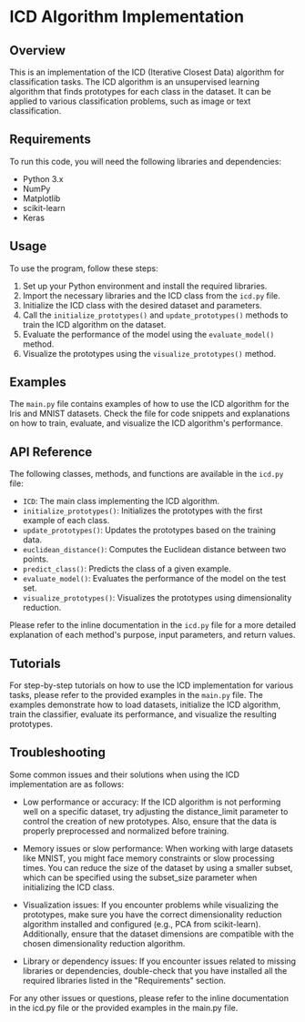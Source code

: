 # ICD Algorithm Implementation

## Overview
This is an implementation of the ICD (Iterative Closest Data) algorithm for classification tasks. The ICD algorithm is an unsupervised learning algorithm that finds prototypes for each class in the dataset. It can be applied to various classification problems, such as image or text classification.

## Requirements
To run this code, you will need the following libraries and dependencies:
- Python 3.x
- NumPy
- Matplotlib
- scikit-learn
- Keras

## Usage
To use the program, follow these steps:
1. Set up your Python environment and install the required libraries.
2. Import the necessary libraries and the ICD class from the `icd.py` file.
3. Initialize the ICD class with the desired dataset and parameters.
4. Call the `initialize_prototypes()` and `update_prototypes()` methods to train the ICD algorithm on the dataset.
5. Evaluate the performance of the model using the `evaluate_model()` method.
6. Visualize the prototypes using the `visualize_prototypes()` method.

## Examples
The `main.py` file contains examples of how to use the ICD algorithm for the Iris and MNIST datasets. Check the file for code snippets and explanations on how to train, evaluate, and visualize the ICD algorithm's performance.

## API Reference
The following classes, methods, and functions are available in the `icd.py` file:
- `ICD`: The main class implementing the ICD algorithm.
- `initialize_prototypes()`: Initializes the prototypes with the first example of each class.
- `update_prototypes()`: Updates the prototypes based on the training data.
- `euclidean_distance()`: Computes the Euclidean distance between two points.
- `predict_class()`: Predicts the class of a given example.
- `evaluate_model()`: Evaluates the performance of the model on the test set.
- `visualize_prototypes()`: Visualizes the prototypes using dimensionality reduction.

Please refer to the inline documentation in the `icd.py` file for a more detailed explanation of each method's purpose, input parameters, and return values.

## Tutorials
For step-by-step tutorials on how to use the ICD implementation for various tasks, please refer to the provided examples in the `main.py` file. The examples demonstrate how to load datasets, initialize the ICD algorithm, train the classifier, evaluate its performance, and visualize the resulting prototypes.

## Troubleshooting
Some common issues and their solutions when using the ICD implementation are as follows:
- Low performance or accuracy: If the ICD algorithm is not performing well on a specific dataset, try adjusting the distance_limit parameter to control the creation of new prototypes. Also, ensure that the data is properly preprocessed and normalized before training.

- Memory issues or slow performance: When working with large datasets like MNIST, you might face memory constraints or slow processing times. You can reduce the size of the dataset by using a smaller subset, which can be specified using the subset_size parameter when initializing the ICD class.

- Visualization issues: If you encounter problems while visualizing the prototypes, make sure you have the correct dimensionality reduction algorithm installed and configured (e.g., PCA from scikit-learn). Additionally, ensure that the dataset dimensions are compatible with the chosen dimensionality reduction algorithm.

- Library or dependency issues: If you encounter issues related to missing libraries or dependencies, double-check that you have installed all the required libraries listed in the "Requirements" section.


For any other issues or questions, please refer to the inline documentation in the icd.py file or the provided examples in the main.py file.